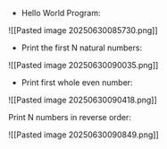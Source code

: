 - Hello World Program:

![[Pasted image 20250630085730.png]]

- Print the first N natural numbers:

![[Pasted image 20250630090035.png]]

- Print first whole even number:

![[Pasted image 20250630090418.png]]

Print N numbers in reverse order:

![[Pasted image 20250630090849.png]]

